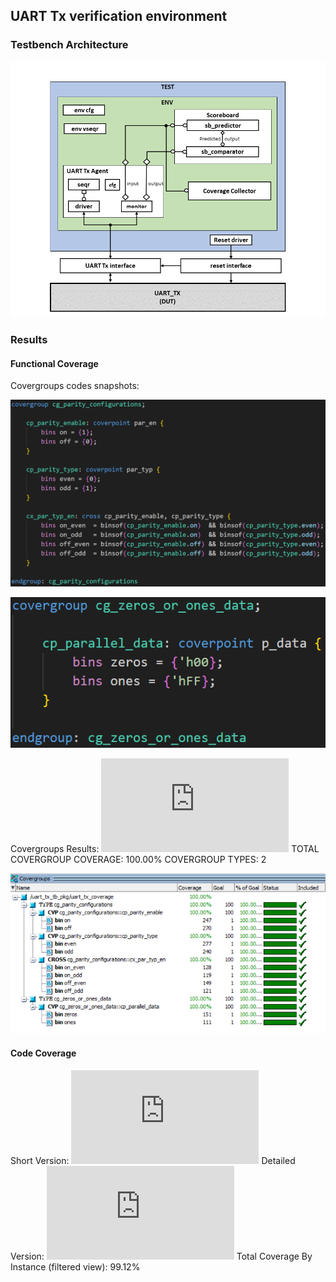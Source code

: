 ## UART Tx verification environment
### Testbench Architecture
![uart_tx testbench](https://github.com/AliMaher15/UART-UVM/blob/main/doc/UART_Tx_tb.PNG)
### Results
#### Functional Coverage
Covergroups codes snapshots:

![cg_parity_configurations](https://github.com/AliMaher15/UART-UVM/blob/main/doc/uart_tx_cg1.png)

![cg_zeros_or_ones](https://github.com/AliMaher15/UART-UVM/blob/main/doc/uart_tx_cg2.png)

Covergroups Results:
![Functional Coverage Results](https://github.com/AliMaher15/UART-UVM/blob/main/sim/uart_tx/coverage/fun_coverage.txt)
TOTAL COVERGROUP COVERAGE: 100.00%  COVERGROUP TYPES: 2

![Functional Coverage Results Snapshot](https://github.com/AliMaher15/UART-UVM/blob/main/doc/uart_tx_cg_questa.png)

#### Code Coverage
Short Version:
![Code Coverage Short Results](https://github.com/AliMaher15/UART-UVM/blob/main/sim/uart_tx/coverage/code_coverage.txt)
Detailed Version:
![Code Coverage Detailed Results](https://github.com/AliMaher15/UART-UVM/blob/main/sim/uart_tx/coverage/code_coverage_details.txt)
Total Coverage By Instance (filtered view): 99.12%